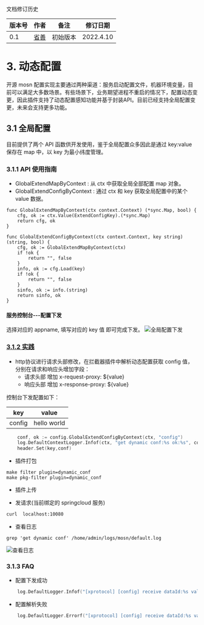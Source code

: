 文档修订历史

| 版本号 | 作者 | 备注    | 修订日期     |
|-----| ---- |-------|----------|
| 0.1 | [省善](https://github.com/YIDWang) | 初始版本 | 2022.4.10 |

# 3. 动态配置
开源 mosn 配置实现主要通过两种渠道：服务启动配置文件，机器环境变量，目前可以满足大多数场景。有些场景下，业务期望进程不重启的情况下，配置动态变更，因此插件支持了动态配置感知功能并基于封装API。目前已经支持全局配置变更，未来会支持更多功能。

## 3.1 全局配置 
目前提供了两个 API 函数供开发使用，鉴于全局配置众多因此是通过 key:value 保存在 map 中，以 key 为最小纬度管理。

### 3.1.1 API 使用指南
* GlobalExtendMapByContext : 从 ctx 中获取全局全部配置 map 对象。
* GlobalExtendConfigByContext : 通过 ctx 和 key 获取全局配置中的某个 value 数据。 

```shell
func GlobalExtendMapByContext(ctx context.Context) (*sync.Map, bool) {
	cfg, ok := ctx.Value(ExtendConfigKey).(*sync.Map)
	return cfg, ok
}

func GlobalExtendConfigByContext(ctx context.Context, key string) (string, bool) {
	cfg, ok := GlobalExtendMapByContext(ctx)
	if !ok {
		return "", false
	}
	info, ok := cfg.Load(key)
	if !ok {
		return "", false
	}
	sinfo, ok := info.(string)
	return sinfo, ok
}
```

#### 服务控制台---配置下发
选择对应的 appname, 填写对应的 key 值 即可完成下发。
![全局配置下发](../images/dynamic_conf.jpg)

### [3.1.2 实践](../../plugins/stream_filters/dynamic_conf)
* http协议进行请求头部修改，在拦截器插件中解析动态配置获取 config 值，分别在请求和响应头增加字段：
  * 请求头部 增加 x-request-proxy: ${value}
  * 响应头部 增加 x-response-proxy: ${value}
  
控制台下发配置如下：

|  key | value|
|  ----  | ----  |
|config|hello world|

```go
    conf, ok := config.GlobalExtendConfigByContext(ctx, "config")
    log.DefaultContextLogger.Infof(ctx, "get dynamic conf:%s ok:%s", conf, ok)
    header.Set(key,conf)
```
* 插件打包
```shell
make filter plugin=dynamic_conf
make pkg-filter plugin=dynamic_conf
```
* 插件上传

* 发请求(当前绑定的 springcloud 服务)
```bash
curl  localhost:10080
```
* 查看日志
```shell
grep 'get dynamic conf' /home/admin/logs/mosn/default.log
```
![查看日志](../images/dynamic_conf_result.jpg)

### 3.1.3 FAQ
* 配置下发成功
```go
    log.DefaultLogger.Infof("[xprotocol] [config] receive dataId:%s value:%s content:%v", dataId, value, ec.content)
```
* 配置解析失败
```go
    log.DefaultLogger.Errorf("[xprotocol] [config] receive dataId:%s value:%s err:%s", dataId, value, err)
```
